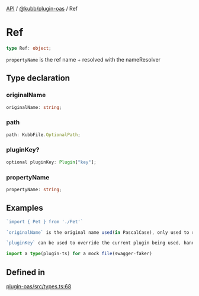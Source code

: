 [API](../../../packages.md) / [@kubb/plugin-oas](../index.md) / Ref

# Ref

```ts
type Ref: object;
```

`propertyName` is the ref name + resolved with the nameResolver

## Type declaration

### originalName

```ts
originalName: string;
```

### path

```ts
path: KubbFile.OptionalPath;
```

### pluginKey?

```ts
optional pluginKey: Plugin["key"];
```

### propertyName

```ts
propertyName: string;
```

## Examples

```ts
`import { Pet } from './Pet'`

`originalName` is the original name used(in PascalCase), only used to remove duplicates

`pluginKey` can be used to override the current plugin being used, handy when you want to import a type/schema out of another plugin
```

```ts
import a type(plugin-ts) for a mock file(swagger-faker)
```

## Defined in

[plugin-oas/src/types.ts:68](https://github.com/kubb-project/kubb/blob/ff80665146ae086e044807d0072fda660e72e1fd/packages/plugin-oas/src/types.ts#L68)
